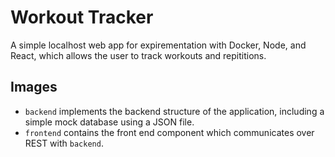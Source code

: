 # Workout Tracker
A simple localhost web app for expirementation with Docker, Node, and React, which allows the user to track workouts and repititions.

## Images
- `backend` implements the backend structure of the application, including a simple mock database using a JSON file.
- `frontend` contains the front end component which communicates over REST with `backend`.
